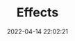 ---
title: Effects
date: 2022-04-14 22:02:21
permalink: /qiankun/core/effects/
categories:
  - qiankun
  - core
tags:
  - 
---